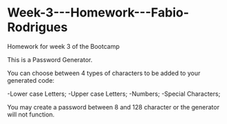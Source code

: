 # Week-3---Homework---Fabio-Rodrigues
Homework for week 3 of the Bootcamp

This is a Password Generator.

You can choose between 4 types of characters to be added to your generated code:

-Lower case Letters;
-Upper case Letters;
-Numbers;
-Special Characters;

You may create a password between 8 and 128 character or the generator will not function.

